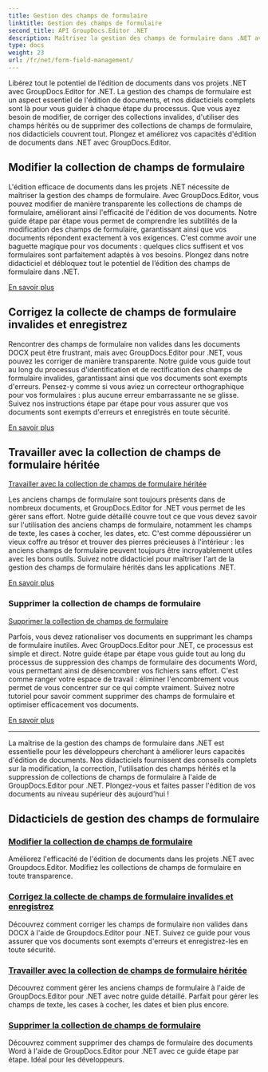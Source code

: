 ```yaml
---
title: Gestion des champs de formulaire
linktitle: Gestion des champs de formulaire
second_title: API GroupDocs.Editor .NET
description: Maîtrisez la gestion des champs de formulaire dans .NET avec GroupDocs.Editor. Apprenez à modifier, corriger, utiliser les anciennes collections et supprimer des collections de champs de formulaire de manière transparente.
type: docs
weight: 23
url: /fr/net/form-field-management/
---
```

Libérez tout le potentiel de l’édition de documents dans vos projets .NET avec GroupDocs.Editor for .NET. La gestion des champs de formulaire est un aspect essentiel de l'édition de documents, et nos didacticiels complets sont là pour vous guider à chaque étape du processus. Que vous ayez besoin de modifier, de corriger des collections invalides, d'utiliser des champs hérités ou de supprimer des collections de champs de formulaire, nos didacticiels couvrent tout. Plongez et améliorez vos capacités d'édition de documents dans .NET avec GroupDocs.Editor.

## Modifier la collection de champs de formulaire

L'édition efficace de documents dans les projets .NET nécessite de maîtriser la gestion des champs de formulaire. Avec GroupDocs.Editor, vous pouvez modifier de manière transparente les collections de champs de formulaire, améliorant ainsi l'efficacité de l'édition de vos documents. Notre guide étape par étape vous permet de comprendre les subtilités de la modification des champs de formulaire, garantissant ainsi que vos documents répondent exactement à vos exigences. C'est comme avoir une baguette magique pour vos documents : quelques clics suffisent et vos formulaires sont parfaitement adaptés à vos besoins. Plongez dans notre didacticiel et débloquez tout le potentiel de l’édition des champs de formulaire dans .NET.

[En savoir plus](./edit-form-field-collection/)

## Corrigez la collecte de champs de formulaire invalides et enregistrez

Rencontrer des champs de formulaire non valides dans les documents DOCX peut être frustrant, mais avec GroupDocs.Editor pour .NET, vous pouvez les corriger de manière transparente. Notre guide vous guide tout au long du processus d'identification et de rectification des champs de formulaire invalides, garantissant ainsi que vos documents sont exempts d'erreurs. Pensez-y comme si vous aviez un correcteur orthographique pour vos formulaires : plus aucune erreur embarrassante ne se glisse. Suivez nos instructions étape par étape pour vous assurer que vos documents sont exempts d'erreurs et enregistrés en toute sécurité.

[En savoir plus](./fix-invalid-form-field-collection-save/)

## Travailler avec la collection de champs de formulaire héritée
[Travailler avec la collection de champs de formulaire héritée](./work-legacy-form-field-collection/)

Les anciens champs de formulaire sont toujours présents dans de nombreux documents, et GroupDocs.Editor for .NET vous permet de les gérer sans effort. Notre guide détaillé couvre tout ce que vous devez savoir sur l'utilisation des anciens champs de formulaire, notamment les champs de texte, les cases à cocher, les dates, etc. C'est comme dépoussiérer un vieux coffre au trésor et trouver des pierres précieuses à l'intérieur : les anciens champs de formulaire peuvent toujours être incroyablement utiles avec les bons outils. Suivez notre didacticiel pour maîtriser l'art de la gestion des champs de formulaire hérités dans les applications .NET.

[En savoir plus](./work-legacy-form-field-collection/)

### Supprimer la collection de champs de formulaire
[Supprimer la collection de champs de formulaire](./remove-form-field-collection/)

Parfois, vous devez rationaliser vos documents en supprimant les champs de formulaire inutiles. Avec GroupDocs.Editor pour .NET, ce processus est simple et direct. Notre guide étape par étape vous guide tout au long du processus de suppression des champs de formulaire des documents Word, vous permettant ainsi de désencombrer vos fichiers sans effort. C'est comme ranger votre espace de travail : éliminer l'encombrement vous permet de vous concentrer sur ce qui compte vraiment. Suivez notre tutoriel pour savoir comment supprimer des champs de formulaire et optimiser efficacement vos documents.

[En savoir plus](./remove-form-field-collection/)

---

La maîtrise de la gestion des champs de formulaire dans .NET est essentielle pour les développeurs cherchant à améliorer leurs capacités d'édition de documents. Nos didacticiels fournissent des conseils complets sur la modification, la correction, l'utilisation des champs hérités et la suppression de collections de champs de formulaire à l'aide de GroupDocs.Editor pour .NET. Plongez-vous et faites passer l'édition de vos documents au niveau supérieur dès aujourd'hui !
## Didacticiels de gestion des champs de formulaire
### [Modifier la collection de champs de formulaire](./edit-form-field-collection/)
Améliorez l'efficacité de l'édition de documents dans les projets .NET avec Groupdocs.Editor. Modifiez les collections de champs de formulaire en toute transparence.
### [Corrigez la collecte de champs de formulaire invalides et enregistrez](./fix-invalid-form-field-collection-save/)
Découvrez comment corriger les champs de formulaire non valides dans DOCX à l'aide de Groupdocs.Editor pour .NET. Suivez ce guide pour vous assurer que vos documents sont exempts d'erreurs et enregistrez-les en toute sécurité.
### [Travailler avec la collection de champs de formulaire héritée](./work-legacy-form-field-collection/)
Découvrez comment gérer les anciens champs de formulaire à l'aide de GroupDocs.Editor pour .NET avec notre guide détaillé. Parfait pour gérer les champs de texte, les cases à cocher, les dates et bien plus encore.
### [Supprimer la collection de champs de formulaire](./remove-form-field-collection/)
Découvrez comment supprimer des champs de formulaire des documents Word à l'aide de GroupDocs.Editor pour .NET avec ce guide étape par étape. Idéal pour les développeurs.